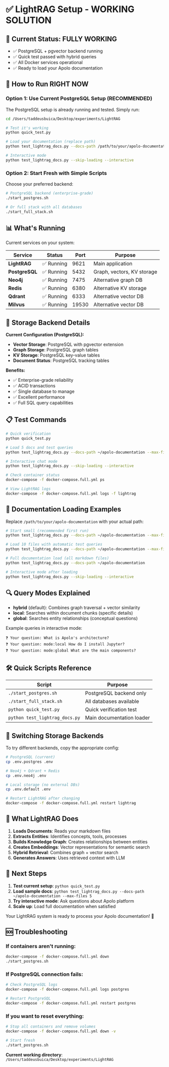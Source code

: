 # ✅ LightRAG Setup - WORKING SOLUTION

## 🎉 Current Status: FULLY WORKING

- ✅ PostgreSQL + pgvector backend running
- ✅ Quick test passed with hybrid queries  
- ✅ All Docker services operational
- ✅ Ready to load your Apolo documentation

## 🚀 How to Run RIGHT NOW

### Option 1: Use Current PostgreSQL Setup (RECOMMENDED)

The PostgreSQL setup is already running and tested. Simply run:

```bash
cd /Users/taddeusbuica/Desktop/experiments/LightRAG

# Test it's working
python quick_test.py

# Load your documentation (replace path)
python test_lightrag_docs.py --docs-path /path/to/your/apolo-documentation --max-files 5 --test-queries

# Interactive mode
python test_lightrag_docs.py --skip-loading --interactive
```

### Option 2: Start Fresh with Simple Scripts

Choose your preferred backend:

```bash
# PostgreSQL backend (enterprise-grade)
./start_postgres.sh

# Or full stack with all databases
./start_full_stack.sh
```

## 📊 What's Running

Current services on your system:

| Service | Status | Port | Purpose |
|---------|--------|------|---------|
| **LightRAG** | ✅ Running | 9621 | Main application |
| **PostgreSQL** | ✅ Running | 5432 | Graph, vectors, KV storage |
| **Neo4j** | ✅ Running | 7475 | Alternative graph DB |
| **Redis** | ✅ Running | 6380 | Alternative KV storage |
| **Qdrant** | ✅ Running | 6333 | Alternative vector DB |
| **Milvus** | ✅ Running | 19530 | Alternative vector DB |

## 🔧 Storage Backend Details

**Current Configuration (PostgreSQL):**
- **Vector Storage**: PostgreSQL with pgvector extension
- **Graph Storage**: PostgreSQL graph tables  
- **KV Storage**: PostgreSQL key-value tables
- **Document Status**: PostgreSQL tracking tables

**Benefits:**
- ✅ Enterprise-grade reliability
- ✅ ACID transactions
- ✅ Single database to manage
- ✅ Excellent performance
- ✅ Full SQL query capabilities

## 📋 Test Commands

```bash
# Quick verification
python quick_test.py

# Load 5 docs and test queries
python test_lightrag_docs.py --docs-path ~/apolo-documentation --max-files 5 --test-queries

# Interactive chat mode
python test_lightrag_docs.py --skip-loading --interactive

# Check container status
docker-compose -f docker-compose.full.yml ps

# View LightRAG logs
docker-compose -f docker-compose.full.yml logs -f lightrag
```

## 🎯 Documentation Loading Examples

Replace `/path/to/your/apolo-documentation` with your actual path:

```bash
# Start small (recommended first run)
python test_lightrag_docs.py --docs-path ~/apolo-documentation --max-files 5 --test-queries

# Load 10 files with automatic test queries
python test_lightrag_docs.py --docs-path ~/apolo-documentation --max-files 10 --test-queries

# Full documentation load (all markdown files)
python test_lightrag_docs.py --docs-path ~/apolo-documentation

# Interactive mode after loading
python test_lightrag_docs.py --skip-loading --interactive
```

## 🔍 Query Modes Explained

- **hybrid** (default): Combines graph traversal + vector similarity
- **local**: Searches within document chunks (specific details)
- **global**: Searches entity relationships (conceptual questions)

Example queries in interactive mode:
```
❓ Your question: What is Apolo's architecture?
❓ Your question: mode:local How do I install Jupyter?
❓ Your question: mode:global What are the main components?
```

## 🛠️ Quick Scripts Reference

| Script | Purpose |
|--------|---------|
| `./start_postgres.sh` | PostgreSQL backend only |
| `./start_full_stack.sh` | All databases available |
| `python quick_test.py` | Quick verification test |
| `python test_lightrag_docs.py` | Main documentation loader |

## 🔄 Switching Storage Backends

To try different backends, copy the appropriate config:

```bash
# PostgreSQL (current)
cp .env.postgres .env

# Neo4j + Qdrant + Redis
cp .env.neo4j .env

# Local storage (no external DBs)
cp .env.default .env

# Restart LightRAG after changing
docker-compose -f docker-compose.full.yml restart lightrag
```

## 🎉 What LightRAG Does

1. **Loads Documents**: Reads your markdown files
2. **Extracts Entities**: Identifies concepts, tools, processes
3. **Builds Knowledge Graph**: Creates relationships between entities  
4. **Creates Embeddings**: Vector representations for semantic search
5. **Hybrid Retrieval**: Combines graph + vector search
6. **Generates Answers**: Uses retrieved context with LLM

## 🎯 Next Steps

1. **Test current setup**: `python quick_test.py`
2. **Load sample docs**: `python test_lightrag_docs.py --docs-path ~/apolo-documentation --max-files 5`
3. **Try interactive mode**: Ask questions about Apolo platform
4. **Scale up**: Load full documentation when satisfied

Your LightRAG system is ready to process your Apolo documentation! 🚀

## 🆘 Troubleshooting

### If containers aren't running:
```bash
docker-compose -f docker-compose.full.yml down
./start_postgres.sh
```

### If PostgreSQL connection fails:
```bash
# Check PostgreSQL logs
docker-compose -f docker-compose.full.yml logs postgres

# Restart PostgreSQL
docker-compose -f docker-compose.full.yml restart postgres
```

### If you want to reset everything:
```bash
# Stop all containers and remove volumes
docker-compose -f docker-compose.full.yml down -v

# Start fresh
./start_postgres.sh
```

**Current working directory**: `/Users/taddeusbuica/Desktop/experiments/LightRAG`